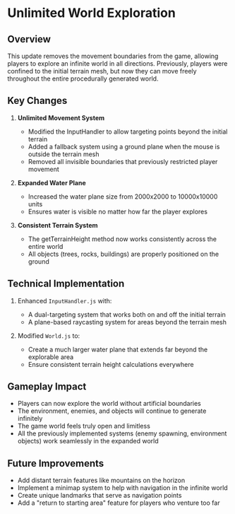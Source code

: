 # Unlimited World Exploration

## Overview
This update removes the movement boundaries from the game, allowing players to explore an infinite world in all directions. Previously, players were confined to the initial terrain mesh, but now they can move freely throughout the entire procedurally generated world.

## Key Changes

1. **Unlimited Movement System**
   - Modified the InputHandler to allow targeting points beyond the initial terrain
   - Added a fallback system using a ground plane when the mouse is outside the terrain mesh
   - Removed all invisible boundaries that previously restricted player movement

2. **Expanded Water Plane**
   - Increased the water plane size from 2000x2000 to 10000x10000 units
   - Ensures water is visible no matter how far the player explores

3. **Consistent Terrain System**
   - The getTerrainHeight method now works consistently across the entire world
   - All objects (trees, rocks, buildings) are properly positioned on the ground

## Technical Implementation

1. Enhanced `InputHandler.js` with:
   - A dual-targeting system that works both on and off the initial terrain
   - A plane-based raycasting system for areas beyond the terrain mesh

2. Modified `World.js` to:
   - Create a much larger water plane that extends far beyond the explorable area
   - Ensure consistent terrain height calculations everywhere

## Gameplay Impact

- Players can now explore the world without artificial boundaries
- The environment, enemies, and objects will continue to generate infinitely
- The game world feels truly open and limitless
- All the previously implemented systems (enemy spawning, environment objects) work seamlessly in the expanded world

## Future Improvements

- Add distant terrain features like mountains on the horizon
- Implement a minimap system to help with navigation in the infinite world
- Create unique landmarks that serve as navigation points
- Add a "return to starting area" feature for players who venture too far